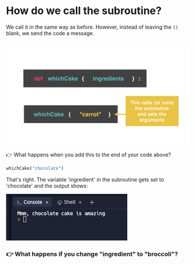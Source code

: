 # How do we call the subroutine?

We call it in the same way as before. However, instead of leaving the `()` blank, we send the code a message. 

![](resources/subroutine_02.002.png)

👉 What happens when you add this to the end of your code above?

```python    
whichCake("chocolate")
```

That's right. The variable 'ingredient' in the subroutine gets set to 'chocolate' and the output shows:

![](resources/chocolate_subroutine.png)

### 👉 What happens if you change "ingredient" to "broccoli"?